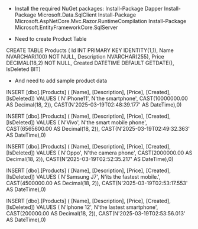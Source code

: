 - Install the required NuGet packages:
Install-Package Dapper
Install-Package Microsoft.Data.SqlClient
Install-Package Microsoft.AspNetCore.Mvc.Razor.RuntimeCompilation
Install-Package Microsoft.EntityFrameworkCore.SqlServer


- Need to create Product Table

CREATE TABLE Products ( 
Id INT PRIMARY KEY IDENTITY(1,1),
Name NVARCHAR(100) NOT NULL,
Description NVARCHAR(255),
Price DECIMAL(18,2) NOT NULL, 
Created DATETIME DEFAULT GETDATE(),
IsDeleted BIT)

- And need to add sample product data

INSERT [dbo].[Products] ( [Name], [Description], [Price], [Created],[IsDeleted]) VALUES ( N'iPhone11', N'the smartphone', CAST(10000000.00 AS Decimal(18, 2)), CAST(N'2025-03-19T02:48:39.177' AS DateTime),0)

INSERT [dbo].[Products] ( [Name], [Description], [Price], [Created],[IsDeleted]) VALUES ( N'Vivo', N'the smart mobile phone', CAST(6565600.00 AS Decimal(18, 2)), CAST(N'2025-03-19T02:49:32.363' AS DateTime),0)

INSERT [dbo].[Products] ( [Name], [Description], [Price], [Created],[IsDeleted]) VALUES ( N'Oppo', N'the camera phone', CAST(2000000.00 AS Decimal(18, 2)), CAST(N'2025-03-19T02:52:35.217' AS DateTime),0)

INSERT [dbo].[Products] ( [Name], [Description], [Price], [Created],[IsDeleted]) VALUES ( N'Samsung J7', N'its the fastest mobile.', CAST(4500000.00 AS Decimal(18, 2)), CAST(N'2025-03-19T02:53:17.553' AS DateTime),0)

INSERT [dbo].[Products] ( [Name], [Description], [Price], [Created],[IsDeleted]) VALUES ( N'Iphone 12', N'the lastest smartphone', CAST(200000.00 AS Decimal(18, 2)), CAST(N'2025-03-19T02:53:56.013' AS DateTime),0)





